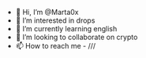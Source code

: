 - 👋 Hi, I’m @Marta0x
- 👀 I’m interested in drops
- 🌱 I’m currently learning english
- 💞️ I’m looking to collaborate on crypto
- 📫 How to reach me - ///

<!---
Marta0x/Marta0x is a ✨ special ✨ repository because its `README.md` (this file) appears on your GitHub profile.
You can click the Preview link to take a look at your changes.
--->
